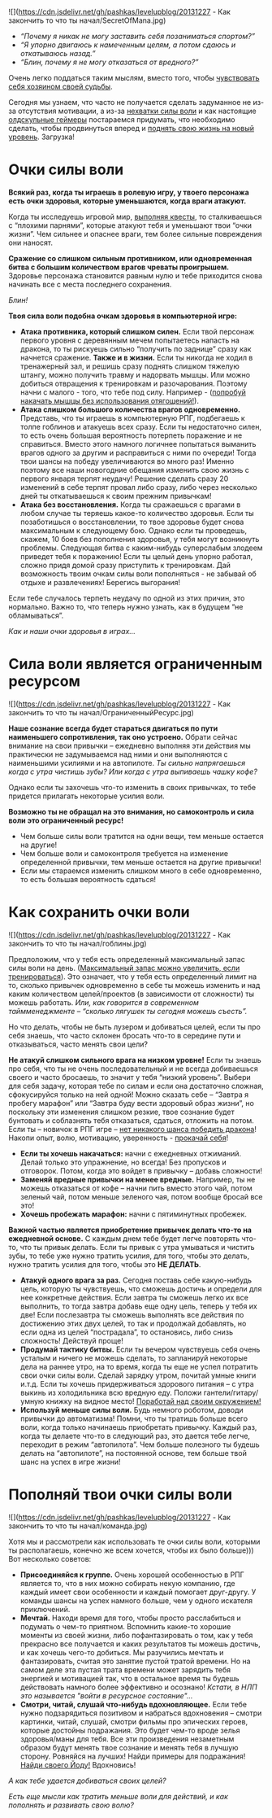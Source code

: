 <!--
Title: Как закончить то, что ты начал
PostId: 5068870499357999291
Published: true
-->

![](https://cdn.jsdelivr.net/gh/pashkas/levelupblog/20131227 - Как закончить то что ты начал/SecretOfMana.jpg)

- *“Почему я никак не могу заставить себя позаниматься спортом?”*
- *“Я упорно двигаюсь к намеченным целям, а потом сдаюсь и откатываюсь назад.”*
- *“Блин, почему я не могу отказаться от вредного?”*

Очень легко поддаться таким мыслям, вместо того, чтобы [чувствовать себя хозяином своей судьбы](http://nerdistway.blogspot.ru/2013/11/blog-post.html). 

Сегодня мы узнаем, что часто не получается сделать задуманное не из-за отсутствия мотивации, а из-за [нехватки силы воли](https://nerdistway.blogspot.com/2013/09/blog-post.html) и как настоящие [олдскульные геймеры](http://nerdistway.blogspot.ru/2014/10/blog-post.html) постараемся придумать, что необходимо сделать, чтобы продвинуться вперед и [поднять свою жизнь на новый уровень](https://nerdistway.blogspot.com/2013/08/blog-post_5490.html). Загрузка!

<!--more-->

# Очки силы воли

**Всякий раз, когда ты играешь в ролевую игру, у твоего персонажа есть очки здоровья, которые уменьшаются, когда враги атакуют.**

Когда ты исследуешь игровой мир, [выполняя квесты](https://nerdistway.blogspot.com/2013/08/blog-post.html), то сталкиваешься с “плохими парнями”, которые атакуют тебя и уменьшают твои “очки жизни”. Чем сильнее и опаснее враги, тем более сильные повреждения они наносят.

**Сражение со слишком сильным противником, или одновременная битва с большим количеством врагов чреваты проигрышем.** Здоровье персонажа становится равным нулю и тебе приходится снова начинать все с места последнего сохранения.

*Блин!*

**Твоя сила воли подобна очкам здоровья в компьютерной игре:**

- **Атака противника, который слишком силен.** Если твой персонаж первого уровня с деревянным мечем попытаетесь напасть на дракона, то ты рискуешь сильно “получить по заднице” сразу как начнется сражение. **Также и в жизни.** Если ты никогда не ходил в тренажерный зал, и решишь сразу поднять слишком тяжелую штангу, можно получить травму и надорвать мышцы. Или можно добиться отвращения к тренировкам и разочарования. Поэтому начни с малого - того, что тебе под силу. Например - ([попробуй накачать мышцы без использования отягощений!](https://nerdistway.blogspot.com/2017/06/blog-post_28.html)).
- **Атака слишком большого количества врагов одновременно.** Представь, что ты играешь в компьютерную РПГ, подбегаешь к толпе гоблинов и атакуешь всех сразу. Если ты недостаточно силен, то есть очень большая вероятность потерпеть поражение и не справиться. Вместо этого намного логичнее попытаться выманить врагов одного за другим и расправиться с ними по очереди! Тогда твои шансы на победу увеличиваются во много раз! Именно поэтому все наши новогодние обещания изменить свою жизнь с первого января терпят неудачу! Решение сделать сразу 20 изменений в себе терпят провал либо сразу, либо через несколько дней ты откатываешься к своим прежним привычкам!
- **Атака без восстановления.** Когда ты сражаешься с врагами в любом случае ты теряешь какое-то количество здоровья. Если ты позаботишься о восстановлении, то твое здоровье будет снова максимальным к следующему бою. Однако если ты проведешь, скажем, 10 боев без пополнения здоровья, у тебя могут возникнуть проблемы. Следующая битва с каким-нибудь суперслабым злодеем приведет тебя к поражению! Если ты целый день упорно работал, сложно придя домой сразу приступить к тренировкам. Дай возможность твоим очкам силы воли пополняться - не забывай об отдыхе и развлечениях! Берегись выгорания!

Если тебе случалось терпеть неудачу по одной из этих причин, это нормально. Важно то, что теперь нужно узнать, как в будущем “не обламываться”.

*Как и наши очки здоровья в играх…​*

# Сила воли является ограниченным ресурсом

![](https://cdn.jsdelivr.net/gh/pashkas/levelupblog/20131227 - Как закончить то что ты начал/ОграниченныйРесурс.jpg)

**Наше сознание всегда будет стараться двигаться по пути наименьшего сопротивления, так оно устроено.** Обрати сейчас внимание на свои привычки – ежедневно выполняя эти действия мы практически не задумываемся над ними и они выполняются с наименьшими усилиями и на автопилоте. *Ты сильно напрягаешься когда с утра чистишь зубы? Или когда с утра выпиваешь чашку кофе?*

Однако если ты захочешь что-то изменить в своих привычках, то тебе придется прилагать некоторые усилия воли.

**Возможно ты не обращал на это внимания, но самоконтроль и сила воли это ограниченный ресурс!**

- Чем больше силы воли тратится на одни вещи, тем меньше остается на другие!
- Чем больше воли и самоконтроля требуется на изменение определенной привычки, тем меньше остается на другие привычки!
- Если мы стараемся изменить слишком много в себе одновременно, то есть большая вероятность сдаться!

# Как сохранить очки воли

![](https://cdn.jsdelivr.net/gh/pashkas/levelupblog/20131227 - Как закончить то что ты начал/гоблины.jpg)

Предположим, что у тебя есть определенный максимальный запас силы воли на день. ([Максимальный запас можно увеличить, если тренироваться](http://nerdistway.blogspot.ru/2013/09/blog-post.html)). Это означает, что у тебя есть определенный лимит на то, сколько привычек одновременно в себе ты можешь изменить и над каким количеством целей/проектов (в зависимости от сложности) ты можешь работать. *Или, как говорится в современном таймменеджменте – “сколько лягушек ты сегодня можешь съесть”.*

Но что делать, чтобы не быть лузером и добиваться целей, если ты про себя знаешь, что часто склонен бросать что-то в середине пути и отказываться, часто менять свои цели?

**Не атакуй слишком сильного врага на низком уровне!** Если ты знаешь про себя, что ты не очень последовательный и не всегда добиваешься своего и часто бросаешь, то значит у тебя “низкий уровень”. Выбери для себя задачу, которая тебе по силам и если она достаточно сложная, сфокусируйся только на ней одной! Можно сказать себе – “Завтра я пробегу марафон” или “Завтра буду вести здоровый образ жизни”, но поскольку эти изменения слишком резкие, твое сознание будет бунтовать и соблазнять тебя отказаться, сдаться, отложить на потом. Если ты – новичок в РПГ игре – [нет никакого шанса победить дракона](http://nerdistway.blogspot.ru/2013/08/blog-post_5490.html)! Накопи опыт, волю, мотивацию, уверенность - [прокачай себя](http://nerdistway.blogspot.ru/2013/07/mylife-rpg-organizer.html)!

- **Если ты хочешь накачаться:** начни с ежедневных отжиманий. Делай только это упражнение, но всегда! Без пропусков и отговорок. Потом, когда это войдет в привычку – добавь сложности!
- **Заменяй вредные привычки на менее вредные.** Например, ты не можешь отказаться от кофе – начни пить вместо этого чай, потом зеленый чай, потом меньше зеленого чая, потом вообще бросай все это!
- **Хочешь пробежать марафон:** начни с пятиминутных пробежек.

**Важной частью является приобретение привычек делать что-то на ежедневной основе.** С каждым днем тебе будет легче повторять что-то, что ты привык делать. Если ты привык с утра умываться и чистить зубы, то тебе уже нужно тратить усилия, для того, чтобы это делать, нужно тратить усилия для того, чтобы это **НЕ ДЕЛАТЬ**.

- **Атакуй одного врага за раз.** Сегодня поставь себе какую-нибудь цель, которую ты чувствуешь, что сможешь достичь и определи для нее конкретные действия. Если завтра ты сможешь легко их все выполнить, то тогда завтра добавь еще одну цель, теперь у тебя их две! Если послезавтра ты сможешь выполнять все действия по достижению этих двух целей, то так и продолжай добавлять, но если одна из целей “пострадала”, то остановись, либо снизь сложность! Действуй проще!
- **Продумай тактику битвы.** Если ты вечером чувствуешь себя очень усталым и ничего не можешь сделать, то запланируй некоторые дела на раннее утро, на то время, когда ты еще не успел потратить свои очки силы воли. Сделай зарядку утром, почитай умные книги и.т.д. Если ты хочешь придерживаться здорового питания – с утра выкинь из холодильника всю вредную еду. Положи гантели/гитару/умную книжку на видное место! [Поработай над своим окружением!](http://nerdistway.blogspot.ru/2014/06/blog-post.html)
- **Используй меньше силы воли.** Будь немного роботом, доводи привычки до автоматизма! Помни, что ты тратишь больше всего воли, когда только начинаешь приобретать привычку. Каждый раз, когда ты делаете что-то в следующий раз, это дается тебе легче, переходит в режим “автопилота”. Чем больше полезного ты будешь делать на “автопилоте”, на постоянной основе, тем больше твой шанс на успех в игре жизни!

# Пополняй твои очки силы воли

![](https://cdn.jsdelivr.net/gh/pashkas/levelupblog/20131227 - Как закончить то что ты начал/команда.jpg)

Хотя мы и рассмотрели как использовать те очки силы воли, которыми ты располагаешь, конечно же всем хочется, чтобы их было больше))) Вот несколько советов:

- **Присоединяйся к группе.** Очень хорошей особенностью в РПГ является то, что в них можно собирать некую компанию, где каждый имеет свои особенности и каждый помогает друг-другу. У команды шансы на успех намного больше, чем у одного искателя приключений.
- **Мечтай.** Находи время для того, чтобы просто расслабиться и подумать о чем-то приятном. Вспомнить какие-то хорошие моменты из своей жизни, либо пофантазировать о том, как у тебя прекрасно все получается и каких результатов ты можешь достичь, и как хочешь чего-то добиться. Мы разучились мечтать и фантазировать, считая это занятие пустой тратой времени. Но на самом деле эта пустая трата времени может зарядить тебя энергией и мотивацией так, что в остальное время ты будешь действовать намного более эффективно и осознано! *Кстати, в НЛП это называется "войти в ресурсное состояние"…*
- **Смотри, читай, слушай что-нибудь вдохновляющее.** Если тебе нужно подзарядиться позитивом и набраться вдохновения – смотри картинки, читай, слушай, смотри фильмы про эпических героев, которые достойны подражания. Это будет чем-то вроде зелья здоровья/маны для тебя. Все эти произведения незаметным образом будут менять твое сознание и менять тебя в лучшую сторону. Ровняйся на лучших! Найди примеры для подражания! [Найди своего Йоду!](http://nerdistway.blogspot.ru/2014/03/blog-post.html) Вдохновись!

*А как тебе удается добиваться своих целей?*

*Есть еще мысли как тратить меньше воли для действий, и как пополнять и развивать свою волю?*
